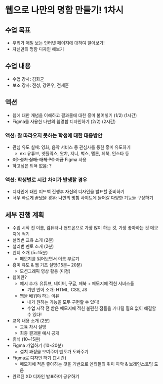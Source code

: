 # 웹으로 나만의 명함 만들기! 1차시

## 수업 목표

- 우리가 매일 보는 인터넷 페이지에 대하여 알아보기!
- 자신만의 명함 디자인 해보기

## 수업 내용

* 수업 강사: 김화균
* 보조 강사: 전성, 강민우, 전세훈

## 액션
* 웹에 대한 개념을 이해하고 결과물에 대한 흥미 불어넣기 (1/2) (1시간)
* Figma를 사용한 나만의 웹명함 디자인하기 (2/2) (2시간)


### 액션: 잘 따라오지 못하는 학생에 대한 대응방안
* 관심 유도 실패: 영화, 음악 서비스 등 관심사를 통한 흥미 유도하기
    * ex: 유튜브, 넷플릭스, 왓챠, 지니, 벅스, 멜론, 페북, 인스타 등
* ~~XD 설치 실패: 대체 PC 지급~~ Figma 사용
* 하고싶은 의욕 없음: ?

### 액션: 학생별로 시간 차이가 발생할 경우
* 디자인에 대한 피드백 진행후 자신의 디자인을 발표할 준비하기
* 너무 빠르게 끝냈을 경우: 나만의 명함 사이트에 들어갈 다양한 기능들 구상하기


## 세부 진행 계획
* 수업 시작 전 이름, 컴퓨터나 핸드폰으로 가장 많이 하는 것, 가장 좋아하는 것 메모지에 적기
* 설리번 교육 소개 (2분)
* 설리번 멘토 소개 (2분)
* 멘티 소개 (5~15분)
    * 메모지를 읽어보면서 이름 부르기
* 흥미 유도 & 웹 기초 설명(15분~ 20분)
    * 모션그래픽 영상 활용 (미정)
* 웹이란?
    * 예시 추가: 유튜브, 네이버, 구글, 페북 + 메모지에 적힌 서비스들
        * 기반 언어 소개: HTML, CSS, JS
    * 웹을 배워야 하는 이유
        * 내가 원하는 기능을 모두 구현할 수 있다!
        * 수업 시작 전 받은 메모지에 적힌 불편한 점들을 기다릴 필요 없이 해결할 수 있다!
* 교육 내용 소개 (2분)
    * 교육 차시 설명
    * 최종 결과물 예시 공개
* 휴식 (10~15분)
* Figma 가입하기 (10~20분)
    * 설치 과정을 보여주며 멘토가 도와주기
* Figma로 디자인 하기 (2시간)
    * 메모지에 적은 좋아하는 것을 기반으로 멘티들의 취미 파악 & 브레인스토밍 도움
* 완료된 XD 디자인 발표하며 공유하기
